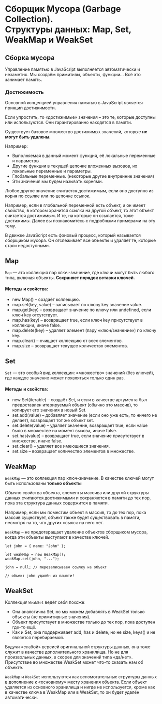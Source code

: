 # Сборщик Мусора (Garbage Collection). <br/> Структуры данных: Map, Set, WeakMap и WeakSet


## Сборка мусора

Управление памятью в JavaScript выполняется автоматически и незаметно. Мы создаём примитивы, объекты, функции… Всё это занимает память. <br/>

### Достижимость

Основной концепцией управления памятью в JavaScript является принцип достижимости.

Если упростить, то «достижимые» значения – это те, которые доступны или используются. Они гарантированно находятся в памяти.

Существует базовое множество достижимых значений, которые **не могут быть удалены**.

Например:

* Выполняемая в данный момент функция, её локальные переменные и параметры.
* Другие функции в текущей цепочке вложенных вызовов, их локальные переменные и параметры.
* Глобальные переменные.
(некоторые другие внутренние значения)
* Эти значения мы будем называть корнями.

Любое другое значение считается достижимым, если оно доступно из корня по ссылке или по цепочке ссылок.

Например, если в глобальной переменной есть объект, и он имеет свойство, в котором хранится ссылка на другой объект, то этот объект считается достижимым. И те, на которые он ссылается, тоже достижимы. Далее вы познакомитесь с подробными примерами на эту тему.

В движке JavaScript есть фоновый процесс, который называется сборщиком мусора. Он отслеживает все объекты и удаляет те, которые стали недоступными. 



## Map
`Map` — это коллекция пар ключ-значение, где ключи могут быть любого типа, включая объекты. **Сохраняет порядок вставки ключей.**

#### Методы и свойства:
* new Map() – создаёт коллекцию.
* map.set(key, value) – записывает по ключу key значение value.
* map.get(key) – возвращает значение по ключу или undefined, если ключ key отсутствует.
* map.has(key) – возвращает true, если ключ key присутствует в коллекции, иначе false.
* map.delete(key) – удаляет элемент (пару «ключ/значение») по ключу key.
* map.clear() – очищает коллекцию от всех элементов.
* map.size – возвращает текущее количество элементов.

## Set
`Set` — это особый вид коллекции: «множество» значений (без ключей), где каждое значение может появляться только один раз.

#### Методы и свойства:

* new Set(iterable) – создаёт Set, и если в качестве аргумента был предоставлен итерируемый объект (обычно это массив), то копирует его значения в новый Set.
* set.add(value) – добавляет значение (если оно уже есть, то ничего не делает), возвращает тот же объект set.
* set.delete(value) – удаляет значение, возвращает true, если value было в множестве на момент вызова, иначе false.
* set.has(value) – возвращает true, если значение присутствует в множестве, иначе false.
* set.clear() – удаляет все имеющиеся значения.
* set.size – возвращает количество элементов в множестве.


## WeakMap
`WeakMap` — это коллекция пар ключ-значение. В качестве ключей могут быть использованы **только объекты** <br/>

Обычно свойства объекта, элементы массива или другой структуры данных считаются достижимыми и сохраняются в памяти до тех пор, пока эта структура данных содержится в памяти.

Например, если мы поместим объект в массив, то до тех пор, пока массив существует, объект также будет существовать в памяти, несмотря на то, что других ссылок на него нет.

`WeakMap` – не предотвращает удаление объектов сборщиком мусора, когда эти объекты выступают в качестве ключей.

```
let john = { name: "John" };

let weakMap = new WeakMap();
weakMap.set(john, "...");

john = null; // перезаписываем ссылку на объект

// объект john удалён из памяти!
```


## WeakSet

Коллекция `WeakSet` ведёт себя похоже:

* Она аналогична Set, но мы можем добавлять в WeakSet только объекты (не примитивные значения).
* Объект присутствует в множестве только до тех пор, пока доступен где-то ещё.
* Как и Set, она поддерживает add, has и delete, но не size, keys() и не является перебираемой.

Будучи «слабой» версией оригинальной структуры данных, она тоже служит в качестве дополнительного хранилища. Но не для произвольных данных, а скорее для значений типа «да/нет». Присутствие во множестве WeakSet может что-то сказать нам об объекте.

`WeakMap` и `WeakSet` используются как вспомогательные структуры данных в дополнение к «основному» месту хранения объекта. Если объект удаляется из основного хранилища и нигде не используется, кроме как в качестве ключа в WeakMap или в WeakSet, то он будет удалён автоматически.